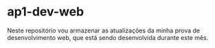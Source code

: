 # ap1-dev-web
Neste repositório vou armazenar as atualizações da minha prova de desenvolvimento web, que está sendo desenvolvida durante este mês.

